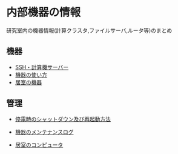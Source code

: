 # 内部機器の情報

研究室内の機器情報(計算クラスタ,ファイルサーバ,ルータ等)のまとめ

## 機器
- [SSH・計算機サーバー](https://github.com/mtbys-lab/intranet-clusters#内部計算機設定ガイド)
- [機器の使い方]()
- [居室の機器](https://github.com/mtbys-lab/Computer/tree/master/Room_machine)

## 管理
- [停電時のシャットダウン及び再起動方法](https://github.com/mtbys-lab/Event/tree/master/Blackout)
- [機器のメンテナンスログ](https://github.com/mtbys-lab/Event/tree/master/Maintenance)

- [居室のコンピュータ](https://github.com/mtbys-lab/Computer/tree/master/Shared_Computer)
